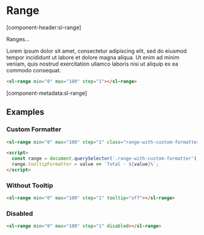 # Range

[component-header:sl-range]

Ranges...

Lorem ipsum dolor sit amet, consectetur adipiscing elit, sed do eiusmod tempor incididunt ut labore et dolore magna aliqua. Ut enim ad minim veniam, quis nostrud exercitation ullamco laboris nisi ut aliquip ex ea commodo consequat.

```html preview
<sl-range min="0" max="100" step="1"></sl-range>
```

[component-metadata:sl-range]

## Examples

### Custom Formatter

```html preview
<sl-range min="0" max="100" step="1" class="range-with-custom-formatter"></sl-range>

<script>
  const range = document.querySelector('.range-with-custom-formatter');
  range.tooltipFormatter = value => `Total - ${value}%`;
</script>
```

### Without Tooltip

```html preview
<sl-range min="0" max="100" step="1" tooltip="off"></sl-range>
```

### Disabled

```html preview
<sl-range min="0" max="100" step="1" disabled></sl-range>
```